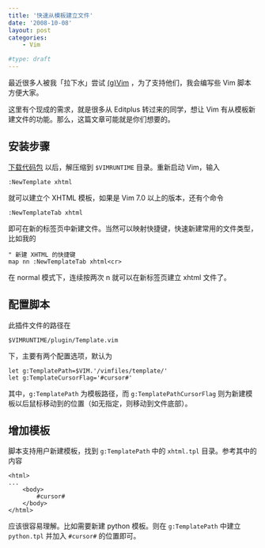 ```yaml
---
title: '快速从模板建立文件'
date: '2008-10-08'
layout: post
categories:
    - Vim

#type: draft
---
```


最近很多人被我「拉下水」尝试  [(g)Vim](http://www.gracecode.com/Main/Category/496) ，为了支持他们，我会编写些 Vim 脚本方便大家。

这里有个现成的需求，就是很多从 Editplus 转过来的同学，想让 Vim 有从模板新建文件的功能。那么，这篇文章可能就是你们想要的。


## 安装步骤

 [下载代码包](http://grace.googlecode.com/files/_vim_Template_20081008.7z) 以后，解压缩到 `$VIMRUNTIME` 目录。重新启动 Vim，输入

    :NewTemplate xhtml

就可以建立个 XHTML 模板，如果是 Vim 7.0 以上的版本，还有个命令

    :NewTemplateTab xhtml

即可在新的标签页中新建文件。当然可以映射快捷键，快速新建常用的文件类型，比如我的

```
" 新建 XHTML 的快捷键
map nn :NewTemplateTab xhtml<cr>
```

在 normal 模式下，连续按两次 n 就可以在新标签页建立 xhtml 文件了。


## 配置脚本

此插件文件的路径在

    $VIMRUNTIME/plugin/Template.vim

下，主要有两个配置选项，默认为

```
let g:TemplatePath=$VIM.'/vimfiles/template/'
let g:TemplateCursorFlag='#cursor#'
```

其中，`g:TemplatePath` 为模板路径，而 `g:TemplatePathCursorFlag` 则为新建模板以后鼠标移动到的位置（如无指定，则移动到文件底部）。


## 增加模板

脚本支持用户新建模板，找到 `g:TemplatePath` 中的 `xhtml.tpl` 目录。参考其中的内容

```
<html>
...
    <body>
        #cursor#
    </body>
</html>
```

应该很容易理解。比如需要新建 python 模板。则在 `g:TemplatePath` 中建立 `python.tpl` 并加入 `#cursor#` 的位置即可。
